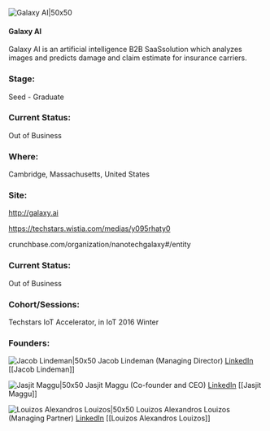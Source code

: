 

![Galaxy AI|50x50](https://apimg.techstars.com/connect/images/image_files/585f4cf1808320a928000017/original/Galaxy_AI_logo-01.png)

#### Galaxy AI
Galaxy AI is an artificial intelligence B2B SaaSsolution which analyzes images and predicts damage and claim estimate for insurance carriers.

### Stage: 
Seed - Graduate 

### Current Status: 
Out of Business

### Where:
Cambridge, Massachusetts, United States

### Site:
http://galaxy.ai

https://techstars.wistia.com/medias/y095rhaty0

crunchbase.com/organization/nanotechgalaxy#/entity

### Current Status: 
Out of Business

### Cohort/Sessions: 
Techstars IoT Accelerator, in IoT 2016 Winter

### Founders: 

![Jacob Lindeman|50x50](https://apimg.techstars.com/connect/images/image_files/598f19899c66a9241b000008/original/jacob.jpg) Jacob Lindeman (Managing Director) [LinkedIn](https://linkedin.com/in/jacob-lindeman-08430b3) [[Jacob Lindeman]]

![Jasjit Maggu|50x50](https://apimg.techstars.com/connect/images/image_files/59383e159c66a95c50000031/original/IMG_7297.jpeg) Jasjit Maggu (Co-founder and CEO) [LinkedIn](https://linkedin.com/in/jasjitmaggu) [[Jasjit Maggu]]

![Louizos Alexandros Louizos|50x50](https://apimg.techstars.com/connect/images/image_files/57d9f05c34b2748009000016/original/Alex.png) Louizos Alexandros Louizos (Managing Partner) [LinkedIn](https://linkedin.com/in/louizos) [[Louizos Alexandros Louizos]]


